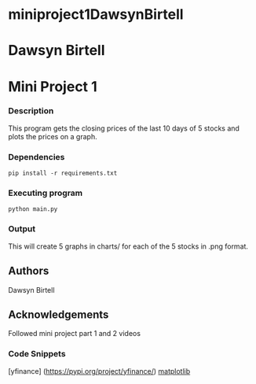 # miniproject1DawsynBirtell
# Dawsyn Birtell
# Mini Project 1

### Description
This program gets the closing prices of the last 10 days of 5 stocks and plots the prices on a graph.


### Dependencies
```
pip install -r requirements.txt
```

### Executing program
```
python main.py 
```



### Output
This will create 5 graphs in charts/ for each of the 5 stocks in .png format. 

## Authors
Dawsyn Birtell

## Acknowledgements
Followed mini project part 1 and 2 videos

### Code Snippets   
[yfinance] (https://pypi.org/project/yfinance/)
[matplotlib](https://matplotlib.org/stable/tutorials/pyplot.html)
